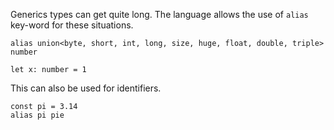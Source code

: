 Generics types can get quite long. The language allows the use of `alias` key-word for these situations.
```
alias union<byte, short, int, long, size, huge, float, double, triple> number

let x: number = 1
```

This can also be used for identifiers.
```
const pi = 3.14
alias pi pie
```
